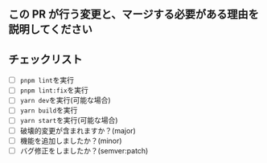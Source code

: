 ## この PR が行う変更と、マージする必要がある理由を説明してください

## チェックリスト

- [ ] `pnpm lint`を実行
- [ ] `pnpm lint:fix`を実行
- [ ] `yarn dev`を実行(可能な場合)
- [ ] `yarn build`を実行
- [ ] `yarn start`を実行(可能な場合)
- [ ] 破壊的変更が含まれますか？(major)
- [ ] 機能を追加しましたか？(minor)
- [ ] バグ修正をしましたか？(semver:patch)
